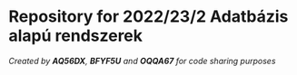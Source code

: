 # Repository for 2022/23/2 Adatbázis alapú rendszerek

*Created by __AQ56DX__, __BFYF5U__ and __OQQA67__ for code sharing purposes*
